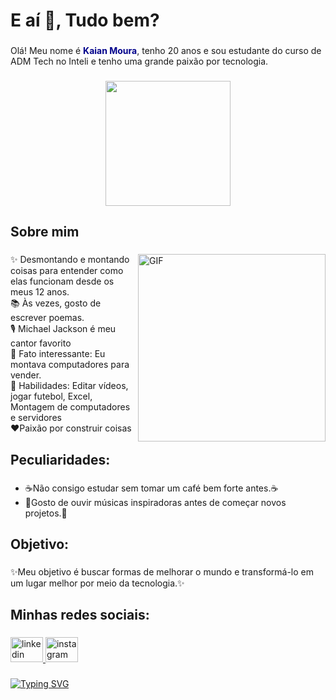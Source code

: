 
<h1 align="left">E aí 👋, Tudo bem?</h1>

###

<p align="left">Olá! Meu nome é <strong style="color: #00008B;">Kaian Moura</strong>, tenho 20 anos e sou estudante do curso de ADM Tech no Inteli e tenho uma grande paixão por tecnologia.</p>

###

<div align="center">
  <img height="200" src="https://i.imgur.com/WRWR3BE.jpeg" />
  
</div>

###

<h2 align="left">Sobre mim</h2>

###
<img align="right" alt="GIF" src="https://raw.githubusercontent.com/rahul-jha98/rahul-jha98/main/techstack.gif" width="300px"/>
<p align="left">✨ Desmontando e montando coisas para entender como elas funcionam desde os meus 12 anos.<br>📚 Às vezes, gosto de escrever poemas.<br>🎙️ Michael Jackson é meu cantor favorito<br>🎲 Fato interessante: Eu montava computadores para vender.<br> 🤹 Habilidades: Editar vídeos, jogar futebol, Excel, Montagem de computadores e servidores<br>❤️Paixão por construir coisas</p>

###

<h2 align="left">Peculiaridades:</h2>

###

<ul>
  <li> ☕Não consigo estudar sem tomar um café bem forte antes.☕</li>
  <li> 🎵Gosto de ouvir músicas inspiradoras antes de começar novos projetos.🎵</li>
</ul>

###

<h2 align="left">Objetivo:</h2>

###

<p align="left">✨Meu objetivo é buscar formas de melhorar o mundo e transformá-lo em um lugar melhor por meio da tecnologia.✨</p>

###

<h2 align="left">Minhas redes sociais:</h2>

###

<div align="left">
  <a href="https://www.linkedin.com/in/kaian-moura-56b8871b4/" target="_blank">
    <img src="https://raw.githubusercontent.com/maurodesouza/profile-readme-generator/master/src/assets/icons/social/linkedin/default.svg" width="52" height="40" alt="linkedin logo"  />
  </a>
  <a href="https://instagram.com/kaian_moura" target="_blank">
    <img src="https://raw.githubusercontent.com/maurodesouza/profile-readme-generator/master/src/assets/icons/social/instagram/default.svg" width="52" height="40" alt="instagram logo"  />
  </a>
</div>

###

<a href="https://git.io/typing-svg"><img src="https://readme-typing-svg.demolab.com?font=Robo&size=23&pause=1000&color=F70000&center=verdadeiro&vCenter=verdadeiro&repeat=verdadeiro&random=falso&width=435&lines=Tenho+prazer+em+ser+Inteler" alt="Typing SVG" /></a>
###
